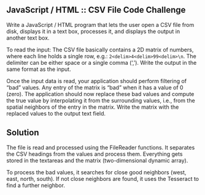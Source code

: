 ## JavaScript / HTML :: CSV File Code Challenge

Write a JavaScript / HTML program that lets the user open a CSV file from disk, displays it in a text box, processes it, and displays the output in another text box.

To read the input: The CSV file basically contains a 2D matrix of numbers, where each line holds a single row, e.g.: `2<delim>4<delim>99<delim>\n`. The delimiter can be either space or a single comma (‘,’). Write the output in the same format as the input.

Once the input data is read, your application should perform filtering of “bad” values. Any entry of the matrix is “bad” when it has a value of 0 (zero). The application should now replace these bad values and compute the true value by interpolating it from the surrounding values, i.e., from the spatial neighbors of the entry in the matrix.
Write the matrix with the replaced values to the output text field.

## Solution
The file is read and processed using the FileReader functions. It separates the CSV headings from the values and process them. Everything gets stored in the textareas and the matrix (two-dimensional dynamic array).

To process the bad values, it searches for close good neighbors (west, east, north, south). If not close neighbors are found, it uses the Tesseract to find a further neighbor.

